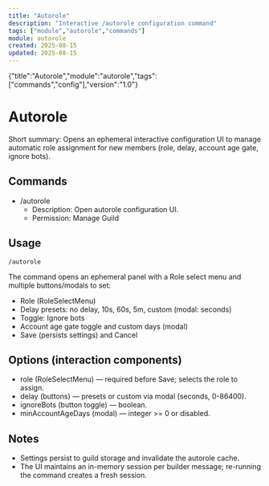 ```yaml
---
title: "Autorole"
description: "Interactive /autorole configuration command"
tags: ["module","autorole","commands"]
module: autorole
created: 2025-08-15
updated: 2025-08-15
---
```

<!--DOC-JSON-->{"title":"Autorole","module":"autorole","tags":["commands","config"],"version":"1.0"}<!--/DOC-JSON-->

# Autorole

Short summary: Opens an ephemeral interactive configuration UI to manage automatic role assignment for new members (role, delay, account age gate, ignore bots).

## Commands

- /autorole
  - Description: Open autorole configuration UI.
  - Permission: Manage Guild

## Usage

`/autorole`

The command opens an ephemeral panel with a Role select menu and multiple buttons/modals to set:

- Role (RoleSelectMenu)
- Delay presets: no delay, 10s, 60s, 5m, custom (modal: seconds)
- Toggle: Ignore bots
- Account age gate toggle and custom days (modal)
- Save (persists settings) and Cancel

## Options (interaction components)

- role (RoleSelectMenu) — required before Save; selects the role to assign.
- delay (buttons) — presets or custom via modal (seconds, 0-86400).
- ignoreBots (button toggle) — boolean.
- minAccountAgeDays (modal) — integer >= 0 or disabled.

## Notes

- Settings persist to guild storage and invalidate the autorole cache.
- The UI maintains an in-memory session per builder message; re-running the command creates a fresh session.
